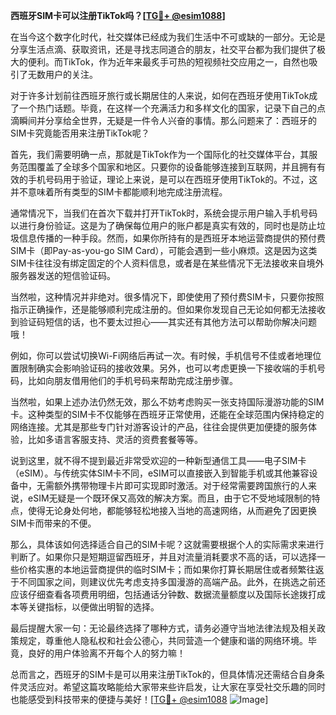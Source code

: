 **西班牙SIM卡可以注册TikTok吗？[[TG💪+ @esim1088](https://t.me/s/esim1088)]**

在当今这个数字化时代，社交媒体已经成为我们生活中不可或缺的一部分。无论是分享生活点滴、获取资讯，还是寻找志同道合的朋友，社交平台都为我们提供了极大的便利。而TikTok，作为近年来最炙手可热的短视频社交应用之一，自然也吸引了无数用户的关注。

对于许多计划前往西班牙旅行或长期居住的人来说，如何在西班牙使用TikTok成了一个热门话题。毕竟，在这样一个充满活力和多样文化的国家，记录下自己的点滴瞬间并分享给全世界，无疑是一件令人兴奋的事情。那么问题来了：西班牙的SIM卡究竟能否用来注册TikTok呢？

首先，我们需要明确一点，那就是TikTok作为一个国际化的社交媒体平台，其服务范围覆盖了全球多个国家和地区。只要你的设备能够连接到互联网，并且拥有有效的手机号码用于验证，理论上来说，是可以在西班牙使用TikTok的。不过，这并不意味着所有类型的SIM卡都能顺利地完成注册流程。

通常情况下，当我们在首次下载并打开TikTok时，系统会提示用户输入手机号码以进行身份验证。这是为了确保每位用户的账户都是真实有效的，同时也是防止垃圾信息传播的一种手段。然而，如果你所持有的是西班牙本地运营商提供的预付费SIM卡（即Pay-as-you-go SIM Card），可能会遇到一些小麻烦。这是因为这类SIM卡往往没有绑定固定的个人资料信息，或者是在某些情况下无法接收来自境外服务器发送的短信验证码。

当然啦，这种情况并非绝对。很多情况下，即使使用了预付费SIM卡，只要你按照指示正确操作，还是能够顺利完成注册的。但如果你发现自己无论如何都无法接收到验证码短信的话，也不要太过担心——其实还有其他方法可以帮助你解决问题哦！

例如，你可以尝试切换Wi-Fi网络后再试一次。有时候，手机信号不佳或者地理位置限制确实会影响验证码的接收效果。另外，也可以考虑更换一下接收端的手机号码，比如向朋友借用他们的手机号码来帮助完成注册步骤。

当然啦，如果上述办法仍然无效，那么不妨考虑购买一张支持国际漫游功能的SIM卡。这种类型的SIM卡不仅能够在西班牙正常使用，还能在全球范围内保持稳定的网络连接。尤其是那些专门针对游客设计的产品，往往会提供更加便捷的服务体验，比如多语言客服支持、灵活的资费套餐等等。

说到这里，就不得不提到最近非常受欢迎的一种新型通信工具——电子SIM卡（eSIM）。与传统实体SIM卡不同，eSIM可以直接嵌入到智能手机或其他兼容设备中，无需额外携带物理卡片即可实现即时激活。对于经常需要跨国旅行的人来说，eSIM无疑是一个既环保又高效的解决方案。而且，由于它不受地域限制的特点，使得无论身处何地，都能够轻松地接入当地的高速网络，从而避免了因更换SIM卡而带来的不便。

那么，具体该如何选择适合自己的SIM卡呢？这就需要根据个人的实际需求来进行判断了。如果你只是短期逗留西班牙，并且对流量消耗要求不高的话，可以选择一些价格实惠的本地运营商提供的临时SIM卡；而如果你打算长期居住或者频繁往返于不同国家之间，则建议优先考虑支持多国漫游的高端产品。此外，在挑选之前还应该仔细查看各项费用明细，包括通话分钟数、数据流量额度以及国际长途拨打成本等关键指标，以便做出明智的选择。

最后提醒大家一句：无论最终选择了哪种方式，请务必遵守当地法律法规及相关政策规定，尊重他人隐私权和社会公德心，共同营造一个健康和谐的网络环境。毕竟，良好的用户体验离不开每个人的努力嘛！

总而言之，西班牙的SIM卡是可以用来注册TikTok的，但具体情况还需结合自身条件灵活应对。希望这篇攻略能给大家带来些许启发，让大家在享受社交乐趣的同时也能感受到科技带来的便捷与美好！[[TG💪+ @esim1088](https://t.me/s/esim1088) ![Image](https://i.postimg.cc/4NQfJmqS/Snipaste-2025-05-13-00-14-12.png)]